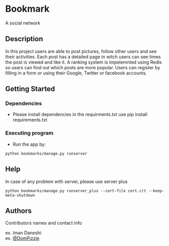 # Bookmark

A social network

## Description

In this project users are able to post pictures, follow other users and see their activities. Each post has a detailed  page in witch users can see times the post is viewed and like it. A ranking system is impelemnted using Redis so users can find out which posts are more popular. Users can register by filling in a form or using their Google, Twitter or facebook accounts. 

## Getting Started

### Dependencies

* Please install dependencies in the requirments.txt use pip install requirements.txt


### Executing program

* Run the app by:
```
python bookmarks/manage.py runserver
```

## Help

In case of any problem with server, please use server plus
```
python bookmarks/manage.py runserver_plus --cert-file cert.crt --keep-meta-shutdown
```

## Authors

Contributors names and contact info

ex. Iman Daneshi  
ex. [@DomPizzie](https://twitter.com/dompizzie)
